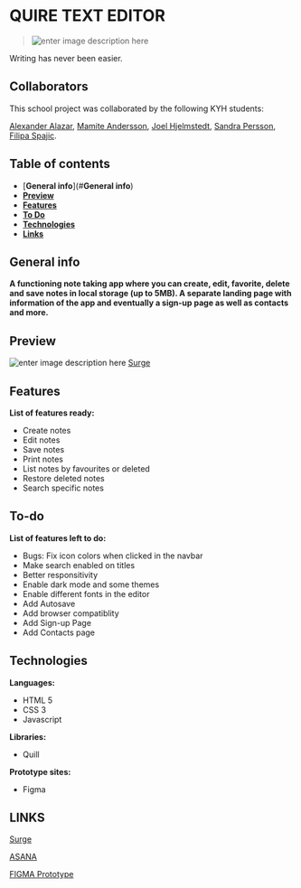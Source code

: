 # QUIRE TEXT EDITOR

> ![enter image description here](https://i.ibb.co/ScT1JV3/logo.png)

Writing has never been easier.
## Collaborators

This school project was collaborated by the following KYH students:

[Alexander Alazar](https://github.com/a-star128), [Mamite Andersson](https://github.com/mamite100), [Joel Hjelmstedt](https://github.com/joelbeats), [Sandra Persson](https://github.com/sandrapersson149), [Filipa Spajic](https://github.com/cr4y0n).


## Table of contents
* [**General info**](#**General info**)  
* [**Preview**](#Preview)
*  [**Features**](#features)
*  [**To Do**](#To-Do)
* [**Technologies**](#technologies)
*  [**Links**](#Links)


## General info

****A functioning note taking app where you can create, edit, favorite, delete and save notes in local storage (up to 5MB). A separate landing page with information of the app and eventually a sign-up page as well as contacts and more.****


## Preview
![enter image description here](https://i.ibb.co/8X4XP9S/screen-quire.png)
[Surge](http://quire-pergament.surge.sh/)


## Features
**List of features ready:**
* Create notes
* Edit notes
* Save notes
* Print notes
* List notes by favourites or deleted
* Restore deleted notes
* Search specific notes

## To-do
**List of features left to do:**
-   Bugs: Fix icon colors when clicked in the navbar
-   Make search enabled on titles
-   Better responsitivity
-   Enable dark mode and some themes
-   Enable different fonts in the editor
- Add Autosave
-   Add browser compatiblity
-   Add Sign-up Page
-   Add Contacts page


## Technologies
**Languages:**
  - HTML 5   
 - CSS 3   
 - Javascript

  **Libraries:**
-   Quill
    
   **Prototype sites:**
-   Figma

## LINKS

[Surge](http://quire-pergament.surge.sh/)

[ASANA](https://app.asana.com/share/studentkyh/pergament/310223894399359/f0e2f8a8db30abb6fd61938749e6b9f4)

[FIGMA Prototype](https://www.figma.com/file/Em2xXKEoeRYKaa3uYWjKWg/Untitled?node-id=0%3A1)


